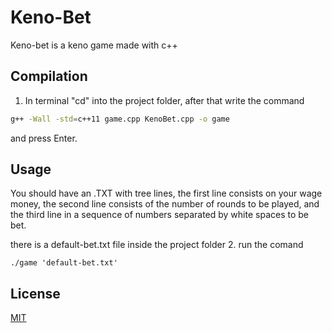 
# Keno-Bet

Keno-bet is a keno game made with c++

## Compilation

1. In terminal "cd" into the project folder, after that write the command 

```bash
g++ -Wall -std=c++11 game.cpp KenoBet.cpp -o game
```
 and press Enter.
## Usage
You should have an .TXT with tree lines, the first line consists on your wage money, the second line consists of the number of rounds to be played, and the third line in a sequence of numbers separated by white spaces to be bet.

there is a default-bet.txt file inside the project folder
2. run the comand
```
./game 'default-bet.txt'
```

## License
[MIT](https://choosealicense.com/licenses/mit/)